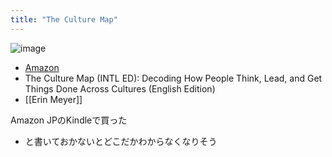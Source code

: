 ```yaml
---
title: "The Culture Map"
---
```


![image](https://gyazo.com/dfc9211599dc78e172962db02c5dc6e9/thumb/1000)
- [Amazon](https://amzn.to/431T7SW)
- The Culture Map (INTL ED): Decoding How People Think, Lead, and Get Things Done Across Cultures (English Edition)
- [[Erin Meyer]]

Amazon JPのKindleで買った
- と書いておかないとどこだかわからなくなりそう
